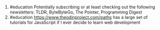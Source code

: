 1. #education Potentially subscribing or at least checking out the following newsletters: TLDR, ByteByteGo, The Pointer, Programming Digest
2. #education https://www.theodinproject.com/paths has a large set of tutorials for JavaScript if I ever decide to learn web development
